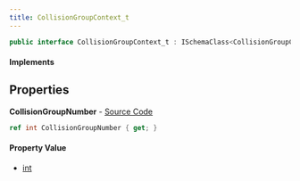 ```yaml
---
title: CollisionGroupContext_t
---
```


```csharp
public interface CollisionGroupContext_t : ISchemaClass<CollisionGroupContext_t>, ISchemaField, ISchemaClass, INativeHandle
```

#### Implements

## Properties

**CollisionGroupNumber** - [Source Code](https://github.com/swiftly-solution/swiftlys2/blob/main/managed/src/SwiftlyS2.Generated/Schemas/Interfaces/CollisionGroupContext_t.cs#L16)

```csharp
ref int CollisionGroupNumber { get; }
```

#### Property Value

- [int](https://learn.microsoft.com/dotnet/api/system.int32)

